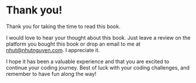 # Thank you!


   
Thank you for taking the time to read this book. 

I would love to hear your thought about this book. Just leave a review on the platform you bought this book or drop an email to me at nhut@nhutnguyen.com. I appreciate it.

I hope it has been a valuable experience and that you are excited to continue your coding journey. Best of luck with your coding challenges, and remember to have fun along the way!
